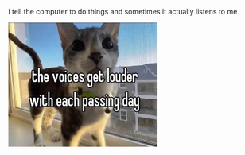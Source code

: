 i tell the computer to do things and sometimes it actually listens to me
<!--START_SECTION:update_image-->
<img src=https://raw.githubusercontent.com/sneakykestrel/sneakykestrel/main/.github/images/the-voices-get-louder.jpg height="" width="300" align=left alt=kitty />
<!--END_SECTION:update_image-->

